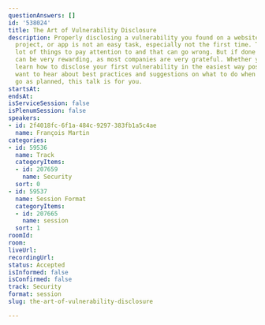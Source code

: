 ```yaml
---
questionAnswers: []
id: '538024'
title: The Art of Vulnerability Disclosure
description: Properly disclosing a vulnerability you found on a website, open source
  project, or app is not an easy task, especially not the first time. There are a
  lot of things to pay attention to and that can go wrong. But if done properly, it
  can be very rewarding, as most companies are very grateful. Whether you want to
  learn how to disclose your first vulnerability in the easiest way possible, or you
  want to hear about best practices and suggestions on what to do when things do not
  go as planned, this talk is for you.
startsAt: 
endsAt: 
isServiceSession: false
isPlenumSession: false
speakers:
- id: 2f4018fc-6f1a-484c-9297-383fb1a5c4ae
  name: François Martin
categories:
- id: 59536
  name: Track
  categoryItems:
  - id: 207659
    name: Security
  sort: 0
- id: 59537
  name: Session Format
  categoryItems:
  - id: 207665
    name: session
  sort: 1
roomId: 
room: 
liveUrl: 
recordingUrl: 
status: Accepted
isInformed: false
isConfirmed: false
track: Security
format: session
slug: the-art-of-vulnerability-disclosure

---
```

